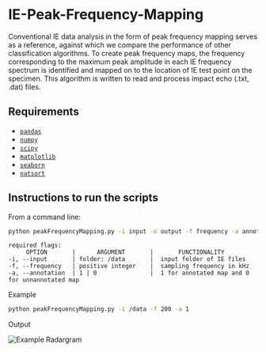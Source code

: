 # IE-Peak-Frequency-Mapping

Conventional IE data analysis in the form of peak frequency mapping serves as a reference, against which we compare the performance of other classification algorithms. To create peak frequency maps, the frequency corresponding to the maximum peak amplitude in each IE frequency spectrum is identified and mapped on to the location of IE test point on the specimen. This algorithm is written to read and process impact echo (.txt, .dat) files.


## Requirements
- [`pandas`](https://pandas.pydata.org/)
- [`numpy`](http://www.numpy.org/)
- [`scipy`](https://www.scipy.org/)
- [`matplotlib`](https://matplotlib.org/)
- [`seaborn`](https://seaborn.pydata.org/)
- [`natsort`](https://pypi.org/project/natsort/)



## Instructions to run the scripts

From a command line:

```bash
python peakFrequencyMapping.py -i input -o output -f frequency -a annotation
```
```
required flags:
     OPTION       |      ARGUMENT       |       FUNCTIONALITY
-i, --input       | folder: /data       |  input folder of IE files
-f, --frequency   | positive integer    |  sampling frequency in kHz
-a, --annotation  | 1 | 0               |  1 for annotated map and 0 for unnannotated map

```
Example
```bash
python peakFrequencyMapping.py -i /data -f 200 -a 1
```
Output

![Example Radargram](https://github.com/TFHRCFASTNDElab/IE-Peak-Frequency-Mapping/blob/main/map.png)
